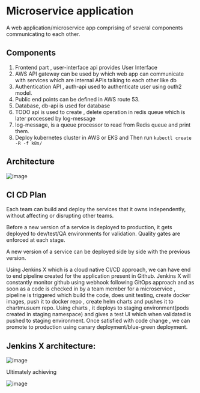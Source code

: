 # Microservice application

A web application/microservice app comprising of several components communicating to each other.

## Components

1. Frontend part , user-interface api provides User Interface 
2. AWS API gateway can be used by which web app can communicate with services which are internal APIs talking to each other like db
3. Authentication API , auth-api used to authenticate user using outh2 model. 
4. Public end points can be defined in AWS route 53.
5. Database, db-api is used for database
6. TODO api is used to create , delete operation in redis queue which is later processed by log-message
7. log-message, is a queue processor to read from Redis queue and print them.
8. Deploy kubernetes cluster in AWS or EKS and Then run 
 ``kubectl create -R -f k8s/``

## Architecture

![image](https://user-images.githubusercontent.com/48621845/84292101-90f04980-ab63-11ea-97bd-2732b272b429.png)


## CI CD Plan

Each team can build and deploy the services that it owns independently, without affecting or disrupting other teams.

Before a new version of a service is deployed to production, it gets deployed to dev/test/QA environments for validation. Quality gates are enforced at each stage.

A new version of a service can be deployed side by side with the previous version.

Using Jenkins X which is a cloud native CI/CD approach, we can have end to end pipeline created for the application present in Github.
Jenkins X will constantly monitor github using webhook following GitOps approach and as soon as a code is checked in by a team member for a microservice , pipeline is triggered which build the code, does unit testing, create docker images, push it to docker repo , create helm charts and pushes it to chartmusuem repo. Using charts , it deploys to staging environment(pods created in staging namespace) and gives a test UI which when validated is pushed to staging environment. 
Once satisfied with code change , we can promote to production using canary deployment/blue-green deployment.

## Jenkins X architecture:

![image](https://user-images.githubusercontent.com/48621845/84293965-1d9c0700-ab66-11ea-8948-b22753c52dbd.png)

Ultimately achieving 

![image](https://user-images.githubusercontent.com/48621845/84294164-6a7fdd80-ab66-11ea-84bb-116c9274d0a2.png)
